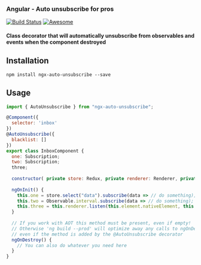 ### Angular - Auto unsubscribe for pros 
[![Build Status](https://travis-ci.org/NetanelBasal/helpful-decorators.svg?branch=master)](https://travis-ci.org/NetanelBasal/ngx-auto-unsubscribe)
[![Awesome](https://cdn.rawgit.com/sindresorhus/awesome/d7305f38d29fed78fa85652e3a63e154dd8e8829/media/badge.svg)](https://github.com/sindresorhus/awesome)

#### Class decorator that will automatically unsubscribe from observables and events when the component destroyed

## Installation
`npm install ngx-auto-unsubscribe --save`

## Usage
```js
import { AutoUnsubscribe } from "ngx-auto-unsubscribe";

@Component({
  selector: 'inbox'
})
@AutoUnsubscribe({
  blacklist: []
})
export class InboxComponent {
  one: Subscription;
  two: Subscription;
  three;
  
  constructor( private store: Redux, private renderer: Renderer, private element : ElementRef ) {}
  
  ngOnInit() {
    this.one = store.select("data").subscribe(data => // do something);
    this.two = Observable.interval.subscribe(data => // do something);
    this.three = this.renderer.listen(this.element.nativeElement, this.event, e => // do something)
  }
  
  // If you work with AOT this method must be present, even if empty! 
  // Otherwise 'ng build --prod' will optimize away any calls to ngOnDestroy, 
  // even if the method is added by the @AutoUnsubscribe decorator
  ngOnDestroy() {
    // You can also do whatever you need here
  }
}
```

